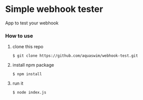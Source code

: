 # Simple webhook tester
App to test your webhook

### How to use
1. clone this repo
   ```
   $ git clone https://github.com/aquaswim/webhook-test.git
   ```
1. install npm package
   ```
   $ npm install
   ```
1. run it
   ```
   $ node index.js
   ```
   